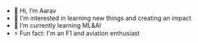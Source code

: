 - 👋 Hi, I’m Aarav
- 👀 I'm interested in learning new things and creating an impact
- 🌱 I’m currently learning ML&AI
- ⚡ Fun fact: I'm an F1 and aviation enthusiast

<!---
AaravAhuja3/AaravAhuja3 is a ✨ special ✨ repository because its `README.md` (this file) appears on your GitHub profile.
You can click the Preview link to take a look at your changes.
--->
